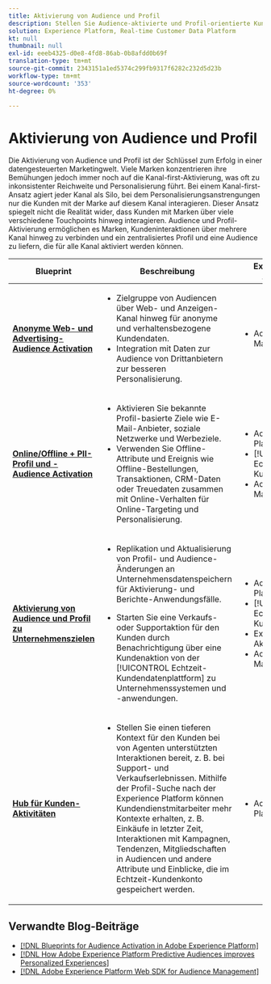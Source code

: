 ```yaml
---
title: Aktivierung von Audience und Profil
description: Stellen Sie Audience-aktivierte und Profil-orientierte Kundenerlebnisse mit Echtzeit-​ der Kundendatenplattform bereit.
solution: Experience Platform, Real-time Customer Data Platform
kt: null
thumbnail: null
exl-id: eeeb4325-d0e8-4fd8-86ab-0b8afdd0b69f
translation-type: tm+mt
source-git-commit: 2343151a1ed5374c299fb9317f6282c232d5d23b
workflow-type: tm+mt
source-wordcount: '353'
ht-degree: 0%

---
```



# Aktivierung von Audience und Profil

Die Aktivierung von Audience und Profil ist der Schlüssel zum Erfolg in einer datengesteuerten Marketingwelt. Viele Marken konzentrieren ihre Bemühungen jedoch immer noch auf die Kanal-first-Aktivierung, was oft zu inkonsistenter Reichweite und Personalisierung führt. Bei einem Kanal-first-Ansatz agiert jeder Kanal als Silo, bei dem Personalisierungsanstrengungen nur die Kunden mit der Marke auf diesem Kanal interagieren. Dieser Ansatz spiegelt nicht die Realität wider, dass Kunden mit Marken über viele verschiedene Touchpoints hinweg interagieren. Audience und Profil-Aktivierung ermöglichen es Marken, Kundeninteraktionen über mehrere Kanal hinweg zu verbinden und ein zentralisiertes Profil und eine Audience zu liefern, die für alle Kanal aktiviert werden können.

| Blueprint | Beschreibung | Experience Cloud-Anwendungen |
|---|---|---|
| **[Anonyme Web- und Advertising-Audience Activation](anonymous.md)** | <ul><li>Zielgruppe von Audiencen über Web- und Anzeigen-Kanal hinweg für anonyme und verhaltensbezogene Kundendaten.</li><li>Integration mit Daten zur Audience von Drittanbietern zur besseren Personalisierung.</li></ul> | <ul><li>Adobe Audience Manager</li></ul> |
| **[Online/Offline + PII-Profil und -Audience Activation](online-offline.md)** | <ul><li>Aktivieren Sie bekannte Profil-basierte Ziele wie E-Mail-Anbieter, soziale Netzwerke und Werbeziele. </li><li>Verwenden Sie Offline-Attribute und Ereignis wie Offline-Bestellungen, Transaktionen, CRM-Daten oder Treuedaten zusammen mit Online-Verhalten für Online-Targeting und Personalisierung.</li></ul> | <ul><li>Adobe Experience Platform</li><li> [!UICONTROL Echtzeit-Kundendatenplattform]</li><li>Adobe Audience Manager (optional)</li></ul> |
| **[Aktivierung von Audience und Profil zu Unternehmenszielen](enterprise-destinations.md)** | <ul><li>Replikation und Aktualisierung von Profil- und Audience-Änderungen an Unternehmensdatenspeichern für Aktivierung- und Berichte-Anwendungsfälle. </li></ul><ul><li>Starten Sie eine Verkaufs- oder Supportaktion für den Kunden durch Benachrichtigung über eine Kundenaktion von der [!UICONTROL Echtzeit-Kundendatenplattform] zu Unternehmenssystemen und -anwendungen.</li></ul> | <ul><li>Adobe Experience Platform</li><li>[!UICONTROL Echtzeit-Kundendatenplattform]</li><li>Experience Platform Aktivierung</li><li>Adobe Audience Manager (optional)</li></ul> |
| **[Hub für Kunden-Aktivitäten](customer-activity.md)** | <ul><li>Stellen Sie einen tieferen Kontext für den Kunden bei von Agenten unterstützten Interaktionen bereit, z. B. bei Support- und Verkaufserlebnissen. Mithilfe der Profil-Suche nach der Experience Platform können Kundendienstmitarbeiter mehr Kontexte erhalten, z. B. Einkäufe in letzter Zeit, Interaktionen mit Kampagnen, Tendenzen, Mitgliedschaften in Audiencen und andere Attribute und Einblicke, die im Echtzeit-Kundenkonto gespeichert werden.</li></ul> | <ul><li>Adobe Experience Platform</li></ul> |

## Verwandte Blog-Beiträge

* [[!DNL Blueprints for Audience Activation in Adobe Experience Platform]](https://medium.com/adobetech/a-blueprint-for-audience-activation-in-adobe-experience-platform-b2b30fae90fd)
* [[!DNL How Adobe Experience Platform Predictive Audiences improves Personalized Experiences]](https://medium.com/adobetech/how-adobe-experience-platform-predictive-audiences-improves-personalized-experiences-1f75a60cb7a3)
* [[!DNL Adobe Experience Platform Web SDK for Audience Management]](https://medium.com/adobetech/adobe-experience-platform-web-sdk-for-audience-management-751fa6d063bc)
